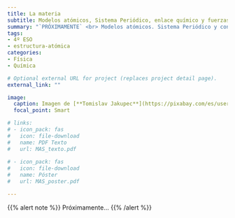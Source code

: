 ```yaml
---
title: La materia
subtitle: Modelos atómicos, Sistema Periódico, enlace químico y fuerzas intermoleculares
summary: "`PRÓXIMAMENTE` <br> Modelos atómicos. Sistema Periódico y configuración electrónica. Enlace químico. Fuerzas intermoleculares."
tags:
- 4º ESO
- estructura-atómica
categories:
- Física
- Química

# Optional external URL for project (replaces project detail page).
external_link: ""

image:
  caption: Imagen de [**Tomislav Jakupec**](https://pixabay.com/es/users/tommyvideo-3092371/) en [Pixabay](https://pixabay.com/es/)
  focal_point: Smart

# links:
# - icon_pack: fas
#   icon: file-download
#   name: PDF Texto
#   url: MAS_texto.pdf
  
# - icon_pack: fas
#   icon: file-download
#   name: Póster
#   url: MAS_poster.pdf

---
```


{{% alert note %}}
Próximamente...
{{% /alert %}}